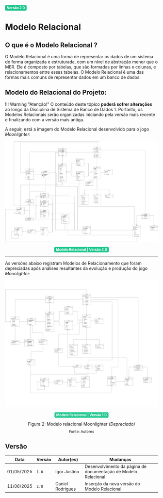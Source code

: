 <span style="background-color:#1ec68e; color:white; font-size:0.8em; font-weight: bold; padding:2px 6px; border-radius:4px;">Versão 2.0</span>

# Modelo Relacional 

## O que é o Modelo  Relacional ?
O Modelo Relacional é uma forma de representar os dados de um sistema de forma organizada e estruturada, com um nível de abstração menor que o MER. Ele é composto por tabelas, que são formadas por linhas e colunas, e relacionamentos entre essas tabelas. O Modelo Relacional é uma das formas mais comuns de representar dados em um banco de dados.

## Modelo do Relacional do Projeto:

!!! Warning "Atenção!"
    O conteúdo deste tópico **poderá sofrer alterações** ao longo da Disciplina de Sistema de Banco de Dados 1. Portanto, os Modelos Relacionais serão organizadas iniciando pela versão mais recente e finalizando com a versão mais antiga.

A seguir, está a imagem do Modelo Relacional desenvolvido para o jogo _Moonlighter_:

![Versão Atual](../../assets/MR2v.png)

<center>
  <span style="background-color:#1ec68e; color:white; font-size:0.8em; font-weight: bold; padding:2px 6px; border-radius:4px;">Modelo Relacional | Versão 2.0</span>
</center>


---
As versões abaixo registram Modelos de Relacionamento que foram depreciadas após análises resultantes da evolução e produção do jogo _Moonlighter_:

![Versão Antiga](../../assets/MR1v.png)


<center>
  <span style="background-color:#1ec68e; color:white; font-size:0.8em; font-weight: bold; padding:2px 6px; border-radius:4px;">Modelo Relacional | Versão 1.0</span>
</center>

<div style="text-align: center">
  <p>Figura 2: Modelo relacional Moonlighter <i>(Depreciado)</i></p>
  <p style="margin-top: -1%; font-size: 12px">Fonte: Autores</p>
</div>

## Versão

| Data       | Versão | Autor(es)        | Mudanças                                                        |
| ---------- | ------ | ---------------- | --------------------------------------------------------------- |
| 01/05/2025 | `1.0`  | Igor  Justino    | Desenvolvimento da página de documentação de Modelo Relacional  |
| 11/06/2025 | `2.0`  | Daniel Rodrigues | Inserção da nova versão do Modelo Relacional  |
